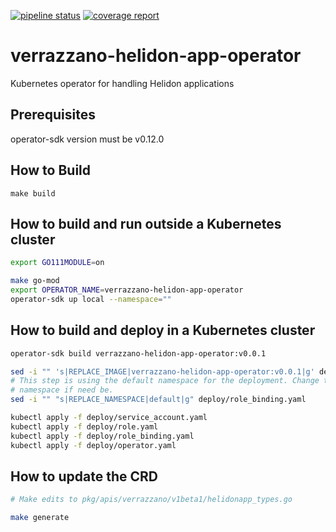 [![pipeline status](https://github.com/verrazzano/verrazzano-helidon-app-operator/badges/master/pipeline.svg)](https://github.com/verrazzano/verrazzano-helidon-app-operator/commits/master)
[![coverage report](https://github.com/verrazzano/verrazzano-helidon-app-operator/badges/master/coverage.svg)](https://github.com/verrazzano/verrazzano-helidon-app-operator/commits/master)

# verrazzano-helidon-app-operator

Kubernetes operator for handling Helidon applications

## Prerequisites

operator-sdk version must be v0.12.0

## How to Build
```
make build
```

## How to build and run outside a Kubernetes cluster

```bash
export GO111MODULE=on

make go-mod
export OPERATOR_NAME=verrazzano-helidon-app-operator
operator-sdk up local --namespace=""
```

## How to build and deploy in a Kubernetes cluster

```bash
operator-sdk build verrazzano-helidon-app-operator:v0.0.1

sed -i "" 's|REPLACE_IMAGE|verrazzano-helidon-app-operator:v0.0.1|g' deploy/operator.yaml
# This step is using the default namespace for the deployment. Change to desired
# namespace if need be.
sed -i "" "s|REPLACE_NAMESPACE|default|g" deploy/role_binding.yaml

kubectl apply -f deploy/service_account.yaml
kubectl apply -f deploy/role.yaml
kubectl apply -f deploy/role_binding.yaml
kubectl apply -f deploy/operator.yaml
```

## How to update the CRD

```bash
# Make edits to pkg/apis/verrazzano/v1beta1/helidonapp_types.go

make generate
```

